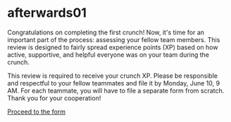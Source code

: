 # afterwards01

Congratulations on completing the first crunch! Now, it's time for an important part of the process: assessing your fellow team members. This review is designed to fairly spread experience points (XP) based on how active, supportive, and helpful everyone was on your team during the crunch.

This review is required to receive your crunch XP. Please be responsible and respectful to your fellow teammates and file it 
by Monday, June 10, 9 AM. For each teammate, you will have to file a separate form from scratch. 
Thank you for your cooperation!

[Proceed to the form](https://forms.gle/d7hPiSjF9GAuiGfL6)
